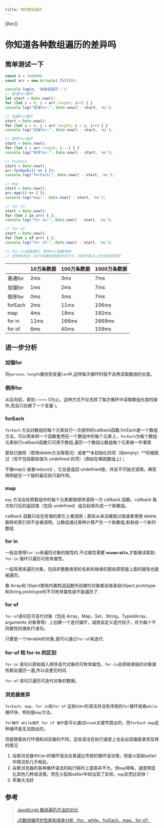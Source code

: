```yaml
---
title: 探究数组遍历
---
```


[[toc]]

# 你知道各种数组遍历的差异吗

## 简单测试一下

```js
const n = 1000000
const arr = new Array(n).fill(0);

console.log(n, '条数据遍历：')
// 普通for循环
let start = Date.now();
for (let i = 0; i < arr.length; i++) { }
console.log("普通for:", Date.now() - start, 'ms');

// 加强for循环
start = Date.now();
for (let i = 0, j = arr.length; i < j; i++) { }
console.log("加强for:", Date.now() - start, 'ms');

// 倒序for循环
start = Date.now();
for (let i = arr.length; i--;) { }
console.log("倒序for:", Date.now() - start, 'ms');

// forEach
start = Date.now();
arr.forEach(() => { });
console.log("forEach:", Date.now() - start, 'ms');

// map
start = Date.now();
arr.map(() => { });
console.log("map:", Date.now() - start, 'ms');

// for in
start = Date.now();
for (let i in arr) { };
console.log("for in:", Date.now() - start, 'ms');

// for of
start = Date.now();
for (let i of arr) { };
console.log("for of:", Date.now() - start, 'ms');

// for-in是最慢的，倒序for是最快的
// 经简单测试：10万条数组相差时间不大，100万条以上时间差距明显
```

|         | 10万条数据 | 100万条数据 | 1000万条数据 |
| ------- | ---------- | ----------- | ------------ |
| 普通for | 2ms        | 3ms         | 7ms          |
| 加强for | 1ms        | 2ms         | 7ms          |
| 倒序for | 0ms        | 3ms         | 7ms          |
| forEach | 2ms        | 11ms        | 106ms        |
| map     | 4ms        | 19ms        | 192ms        |
| for in  | 11ms       | 166ms       | 2668ms       |
| for of  | 6ms        | 40ms        | 159ms        |

## 进一步分析

### 加强for

将`persons.length`缓存到变量`len`中,这样每次循环时就不会再读取数组的长度。

### 倒序for

从后向前，直到 i === 0为止。这种方式不仅去除了每次循环中读取数组长度的操作,而且只创建了一个变量 i。

### forEach

`forEach` 方法对数组的每个元素执行一次提供的callback函数,forEach是一个数组方法，可以用来把一个函数套用在一个数组中的每个元素上，`forEach`为每个数组元素执行callback函数只可用于数组,遍历一个数组让数组每个元素做一件事情

那些已删除（使用delete方法等情况）或者**未初始化的项（如empty）**将被跳过（但不包括那些值为 undefined 的项）（例如在稀疏数组上)；

不像map() 或者reduce() ，它总是返回 undefined值，并且不可链式调用。典型用例是在一个链的最后执行副作用。

### map

`map` 方法会给原数组中的每个元素都按顺序调用一次  callback 函数。callback 每次执行后的返回值（包括 undefined）组合起来形成一个新数组。 

callback 函数只会在有值的索引上被调用；那些从来没被赋过值或者使用 delete 删除的索引则不会被调用。让数组通过某种计算产生一个新数组,影射成一个新的数组

### for in

一般会使用`for-in`来遍历对象的属性的,不过属性需要 **`enumerable`**,才能被读取到. `for-in` 循环只遍历可枚举属性。

一般常用来遍历对象，包括非整数类型的名称和继承的那些原型链上面的属性也能被遍历。

像 Array和 Object使用内置构造函数所创建的对象都会继承自Object.prototype和String.prototype的不可枚举属性就不能遍历了.

### for of

`for-of`语句在可迭代对象（包括 Array，Map，Set，String，TypedArray，arguments 对象等等）上创建一个迭代循环，调用自定义迭代钩子，并为每个不同属性的值执行语句。

只要是一个iterable的对象,就可以通过`for-of`来迭代.

### for-of 和 for-in 的区别

`for-in` 语句以原始插入顺序迭代对象的可枚举属性。`for-in`会把继承链的对象属性都会遍历一遍,所以会更花时间.

`for-of` 语句只遍历可迭代对象的数据。

### 浏览器差异

`forEach`、`map`、`for in`和`for of` 这些`ES6+`的语法并没有传统的`for`循环或者`while`循环快，特别是`map`方法。

`for循环 while循环 for of 循环`是可以通过`break`关键字跳出的，而`forEach map`这种循环是无法跳出的。 

但是随着执行环境和浏览器的不同，这些语法在执行速度上也会出现偏差甚至反转的情况

1. 谷歌浏览器中`ES6+`的循环语法会普遍比传统的循环语法慢，但是火狐和safari中情况却几乎相反。
2. 谷歌浏览器的各种循环语法的执行耗时上差距并不大。但`map`特殊，速度明显比其他几种语法慢，而在火狐和safari中却出现了反转，`map`反而比较快！
3. 苹果大法好

## 参考

> [JavaScript 数组遍历方法的对比](https://juejin.cn/post/6844903538175262734)
>
> [JS数组循环的性能和效率分析（for、while、forEach、map、for of）](https://blog.csdn.net/haochuan9421/article/details/81414532)


